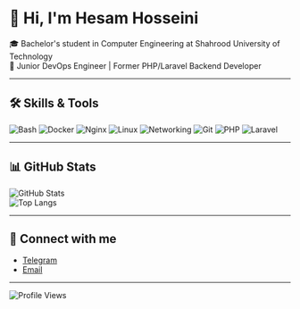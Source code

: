 # 👋 Hi, I'm Hesam Hosseini

🎓 Bachelor's student in Computer Engineering at Shahrood University of Technology  
🚀 Junior DevOps Engineer | Former PHP/Laravel Backend Developer  

---

## 🛠️ Skills & Tools
![Bash](https://img.shields.io/badge/Bash-4EAA25?style=for-the-badge&logo=gnu-bash&logoColor=white)
![Docker](https://img.shields.io/badge/Docker-2496ED?style=for-the-badge&logo=docker&logoColor=white)
![Nginx](https://img.shields.io/badge/Nginx-009639?style=for-the-badge&logo=nginx&logoColor=white)
![Linux](https://img.shields.io/badge/Linux-FCC624?style=for-the-badge&logo=linux&logoColor=black)
![Networking](https://img.shields.io/badge/Networking-0078D7?style=for-the-badge&logo=internet-explorer&logoColor=white)
![Git](https://img.shields.io/badge/Git-F05032?style=for-the-badge&logo=git&logoColor=white)
![PHP](https://img.shields.io/badge/PHP-777BB4?style=for-the-badge&logo=php&logoColor=white)
![Laravel](https://img.shields.io/badge/Laravel-FF2D20?style=for-the-badge&logo=laravel&logoColor=white)

---

## 📊 GitHub Stats
![GitHub Stats](https://github-readme-stats.vercel.app/api?username=itsHesamHoseini&show_icons=true&theme=radical)  
![Top Langs](https://github-readme-stats.vercel.app/api/top-langs/?username=itsHesamHoseini&layout=compact&theme=radical)

---

## 🔗 Connect with me
- [Telegram](https://t.me/its_hesamhoseini)  
- [Email](mailto:itshesamhoseini@gmail.com)

---

![Profile Views](https://komarev.com/ghpvc/?username=itsHesamHoseini&color=blue&style=flat)
